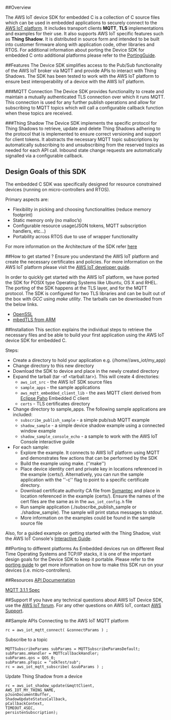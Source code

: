 ##Overview

The AWS IoT device SDK for embedded C is a collection of C source files which can be used in embedded applications to securely connect to the [AWS IoT platform](http://docs.aws.amazon.com/iot/latest/developerguide/what-is-aws-iot.html). It includes transport clients **MQTT**, **TLS** implementations and examples for their use. It also supports AWS IoT specific features such as **Thing Shadow**. It is distributed in source form and intended to be built into customer firmware along with application code, other libraries and RTOS. For additional information about porting the Device SDK for embedded C onto additional platforms please refer to the [PortingGuide](https://github.com/aws/aws-iot-device-sdk-embedded-c/blob/master/PortingGuide.md/).

##Features
The Device SDK simplifies access to the Pub/Sub functionality of the AWS IoT broker via MQTT and provide APIs to interact with Thing Shadows. The SDK has been tested to work with the AWS IoT platform to ensure best interoperability of a device with the AWS IoT platform.

###MQTT Connection
The Device SDK provides functionality to create and maintain a mutually authenticated TLS connection over which it runs MQTT. This connection is used for any further publish operations and allow for subscribing to MQTT topics which will call a configurable callback function when these topics are received.

###Thing Shadow
The Device SDK implements the specific protocol for Thing Shadows to retrieve, update and delete Thing Shadows adhering to the protocol that is implemented to ensure correct versioning and support for client tokens. It abstracts the necessary MQTT topic subscriptions by automatically subscribing to and unsubscribing from the reserved topics as needed for each API call. Inbound state change requests are automatically signalled via a configurable callback.

## Design Goals of this SDK
The embedded C SDK was specifically designed for resource constrained devices (running on micro-controllers and RTOS).

Primary aspects are:
 * Flexibility in picking and choosing functionalities (reduce memory footprint)
 * Static memory only (no malloc’s)
 * Configurable resource usage(JSON tokens, MQTT subscription handlers, etc…)
 * Portability across RTOS due to use of wrapper functionality
 
For more information on the Architecture of the SDK refer [here](http://aws-iot-device-sdk-embedded-c-docs.s3-website-us-east-1.amazonaws.com/index.html)

##How to get started ?
Ensure you understand the AWS IoT platform and create the necessary certificates and policies. For more information on the AWS IoT platform please visit the [AWS IoT developer guide](http://docs.aws.amazon.com/iot/latest/developerguide/iot-security-identity.html).

In order to quickly get started with the AWS IoT platform, we have ported the SDK for POSIX type Operating Systems like Ubuntu, OS X and RHEL. The porting of the SDK happens at the TLS layer, and for the MQTT protocol. The SDK is configured for two TLS libraries and can be built out of the box with *GCC* using *make utility*. The tarballs can be downloaded from the below links.

* [OpenSSL](https://s3.amazonaws.com/aws-iot-device-sdk-embedded-c/linux_mqtt_openssl-1.1.1.tar)
* [mbedTLS from ARM](https://s3.amazonaws.com/aws-iot-device-sdk-embedded-c/linux_mqtt_mbedtls-1.1.1.tar)

##Installation
This section explains the individual steps to retrieve the necessary files and be able to build your first application using the AWS IoT device SDK for embedded C.

Steps:

 * Create a directory to hold your application e.g. (/home/<user>/aws_iot/my_app)
 * Change directory to this new directory
 * Download the SDK to device and place in the newly created directory
 * Expand the tarball (tar -xf <tarball.tar>).  This will create 4 directories:
 	* `aws_iot_src` - the AWS IoT SDK source files
 	* `sample_apps` - the sample applications
 	* `aws_mqtt_embedded_client_lib` - the aws MQTT client derived from [Eclipse Paho](http://www.eclipse.org/paho/clients/c/embedded/) Embedded C client
 	* `certs` - TLS certificates directory
 * Change directory to sample_apps.  The following sample applications are included:
 	* `subscribe_publish_sample` - a simple pub/sub MQTT example
 	* `shadow_sample` - a simple device shadow example using a connected window example
 	* `shadow_sample_console_echo` - a sample to work with the AWS IoT Console interactive guide
 * For each sample:
 	* Explore the example.  It connects to AWS IoT platform using MQTT and demonstrates few actions that can be performed by the SDK
 	* Build the example using make.  (''make'')
 	* Place device identity cert and private key in locations referenced in the example (certs/).  Alternatively, you can run the sample application with the ''-c'' flag to point to a specific certificate directory.
 	* Download certificate authority CA file from [Symantec](https://www.symantec.com/content/en/us/enterprise/verisign/roots/VeriSign-Class%203-Public-Primary-Certification-Authority-G5.pem) and place in location referenced in the example (certs/). Ensure the names of the cert files are the same as in the `aws_iot_config.h` file
 	* Run sample application (./subscribe_publish_sample or ./shadow_sample).  The sample will print status messages to stdout.
 	* More information on the examples could be found in the sample source file
 	
Also, for a guided example on getting started with the Thing Shadow, visit the AWS IoT Console's [Interactive Guide](https://console.aws.amazon.com/iot).

##Porting to different platforms
As Embedded devices run on different Real Time Operating Systems and TCP/IP stacks, it is one of the important design goals for the Device SDK to keep it portable. Please refer to the [porting guide](https://github.com/aws/aws-iot-device-sdk-embedded-C/blob/master/PortingGuide.md/) to get more information on how to make this SDK run on your devices (i.e. micro-controllers).

##Resources
[API Documentation](http://aws-iot-device-sdk-embedded-c-docs.s3-website-us-east-1.amazonaws.com/index.html)

[MQTT 3.1.1 Spec](http://docs.oasis-open.org/mqtt/mqtt/v3.1.1/csprd02/mqtt-v3.1.1-csprd02.html)

##Support
If you have any technical questions about AWS IoT Device SDK, use the [AWS IoT forum](https://forums.aws.amazon.com/forum.jspa?forumID=210).
For any other questions on AWS IoT, contact [AWS Support](https://aws.amazon.com/contact-us/).

##Sample APIs
Connecting to the AWS IoT MQTT platform

```
rc = aws_iot_mqtt_connect( &connectParams ) ;
```


Subscribe to a topic

```
MQTTSubscribeParams subParams = MQTTSubscribeParamsDefault; 
subParams.mHandler = MQTTcallbackHandler;
subParams.qos = QOS_0;
subParams.pTopic = "sdkTest/sub";
rc = aws_iot_mqtt_subscribe( &subParams ) ;
```


Update Thing Shadow from a device

``` 
rc = aws_iot_shadow_update(&mqttClient,
AWS_IOT_MY_THING_NAME, 
pJsonDocumentBuffer, 
ShadowUpdateStatusCallback,
pCallbackContext, 
TIMEOUT_4SEC, 
persistenSubscription);
```